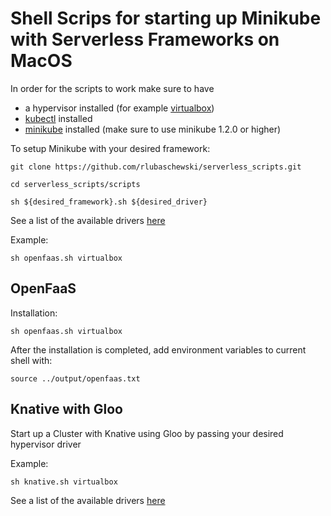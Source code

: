 # Shell Scrips for starting up Minikube with Serverless Frameworks on MacOS

In order for the scripts to work make sure to have 
- a hypervisor installed (for example [virtualbox](https://www.virtualbox.org/wiki/Downloads))
- [kubectl](https://kubernetes.io/docs/tasks/tools/install-kubectl/#install-kubectl-on-macos) installed
- [minikube](https://kubernetes.io/docs/tasks/tools/install-minikube/#install-minikube) installed (make sure to use minikube 1.2.0 or higher)

To setup Minikube with your desired framework:
```
git clone https://github.com/rlubaschewski/serverless_scripts.git

cd serverless_scripts/scripts

sh ${desired_framework}.sh ${desired_driver}
```

See a list of the available drivers [here](https://kubernetes.io/docs/setup/learning-environment/minikube/#specifying-the-vm-driver)

Example:

```
sh openfaas.sh virtualbox
```

## OpenFaaS


Installation:
```shell
sh openfaas.sh virtualbox
```

After the installation is completed, add environment variables to current shell with:
```
source ../output/openfaas.txt
```


## Knative with Gloo

Start up a Cluster with Knative using Gloo by passing your desired hypervisor driver

Example:
```shell
sh knative.sh virtualbox
```

See a list of the available drivers [here](https://kubernetes.io/docs/setup/learning-environment/minikube/#specifying-the-vm-driver)

